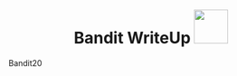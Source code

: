 <h1 align="center">
  Bandit WriteUp
 <img src="https://miro.medium.com/proxy/1*VLXFzVtGx16B1iH81bcTPw.png" width="60px">
</h1>


Bandit20
